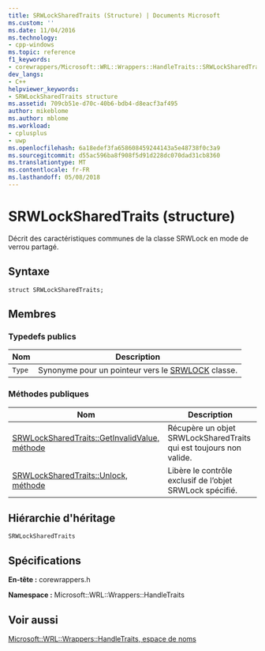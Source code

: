 ```yaml
---
title: SRWLockSharedTraits (Structure) | Documents Microsoft
ms.custom: ''
ms.date: 11/04/2016
ms.technology:
- cpp-windows
ms.topic: reference
f1_keywords:
- corewrappers/Microsoft::WRL::Wrappers::HandleTraits::SRWLockSharedTraits
dev_langs:
- C++
helpviewer_keywords:
- SRWLockSharedTraits structure
ms.assetid: 709cb51e-d70c-40b6-bdb4-d8eacf3af495
author: mikeblome
ms.author: mblome
ms.workload:
- cplusplus
- uwp
ms.openlocfilehash: 6a18edef3fa658608459244143a5e48738f0c3a9
ms.sourcegitcommit: d55ac596ba8f908f5d91d228dc070dad31cb8360
ms.translationtype: MT
ms.contentlocale: fr-FR
ms.lasthandoff: 05/08/2018
---
```

# <a name="srwlocksharedtraits-structure"></a>SRWLockSharedTraits (structure)
Décrit des caractéristiques communes de la classe SRWLock en mode de verrou partagé.  
  
## <a name="syntax"></a>Syntaxe  
  
```  
struct SRWLockSharedTraits;  
```  
  
## <a name="members"></a>Membres  
  
### <a name="public-typedefs"></a>Typedefs publics  
  
|Nom|Description|  
|----------|-----------------|  
|`Type`|Synonyme pour un pointeur vers le [SRWLOCK](../windows/srwlock-class.md) classe.|  
  
### <a name="public-methods"></a>M&#233;thodes publiques  
  
|Nom|Description|  
|----------|-----------------|  
|[SRWLockSharedTraits::GetInvalidValue, méthode](../windows/srwlocksharedtraits-getinvalidvalue-method.md)|Récupère un objet SRWLockSharedTraits qui est toujours non valide.|  
|[SRWLockSharedTraits::Unlock, méthode](../windows/srwlocksharedtraits-unlock-method.md)|Libère le contrôle exclusif de l’objet SRWLock spécifié.|  
  
## <a name="inheritance-hierarchy"></a>Hiérarchie d'héritage  
 `SRWLockSharedTraits`  
  
## <a name="requirements"></a>Spécifications  
 **En-tête :** corewrappers.h  
  
 **Namespace :** Microsoft::WRL::Wrappers::HandleTraits  
  
## <a name="see-also"></a>Voir aussi  
 [Microsoft::WRL::Wrappers::HandleTraits, espace de noms](../windows/microsoft-wrl-wrappers-handletraits-namespace.md)